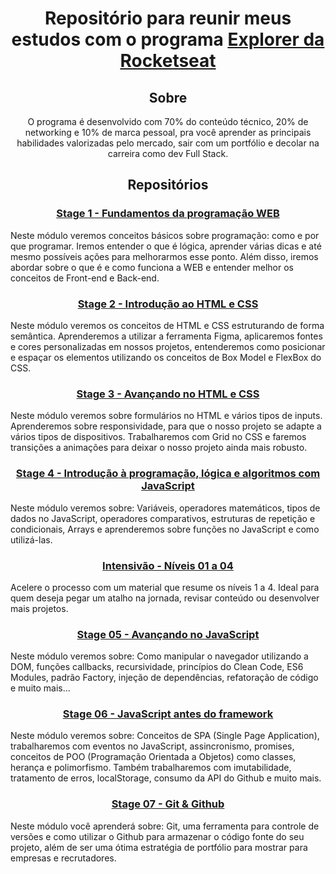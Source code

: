 <div align="center">

# Repositório para reunir meus estudos com o programa [Explorer da Rocketseat](https://www.rocketseat.com.br/explorer)

## Sobre

O programa é desenvolvido com 70% do conteúdo técnico, 20% de networking e 10% de marca pessoal, pra você aprender as principais habilidades valorizadas pelo mercado, sair com um portfólio e decolar na carreira como dev Full Stack.

## Repositórios

### [Stage 1 - Fundamentos da programação WEB](/stage-1/)

<p align="left">
Neste módulo veremos conceitos básicos sobre programação: como e por que programar. Iremos entender o que é lógica, aprender várias dicas e até mesmo possíveis ações para melhorarmos esse ponto.
Além disso, iremos abordar sobre o que é e como funciona a WEB e entender melhor os conceitos de Front-end e Back-end.
</p>

### [Stage 2 - Introdução ao HTML e CSS](/stage-2/)

<p align="left">
Neste módulo veremos os conceitos de HTML e CSS estruturando de forma semântica. Aprenderemos a utilizar a ferramenta Figma, aplicaremos fontes e cores personalizadas em nossos projetos, entenderemos como posicionar e espaçar os elementos utilizando os conceitos de Box Model e FlexBox do CSS.
</p>

### [Stage 3 - Avançando no HTML e CSS](/stage-3/)

<p align="left">
Neste módulo veremos sobre formulários no HTML e vários tipos de inputs. Aprenderemos sobre responsividade, para que o nosso projeto se adapte a vários tipos de dispositivos. Trabalharemos com Grid no CSS e faremos transições a animações para deixar o nosso projeto ainda mais robusto.
</p>

### [Stage 4 - Introdução à programação, lógica e algoritmos com JavaScript](/stage-4/)

<p align="left">
Neste módulo veremos sobre: Variáveis, operadores matemáticos, tipos de dados no JavaScript, operadores comparativos, estruturas de repetição e condicionais, Arrays e aprenderemos sobre funções no JavaScript e como utilizá-las.
</p>

### [Intensivão - Níveis 01 a 04](/intensivo/)

<p align="left">
Acelere o processo com um material que resume os níveis 1 a 4. Ideal para quem deseja pegar um atalho na jornada, revisar conteúdo ou desenvolver mais projetos.
</p>

### [Stage 05 - Avançando no JavaScript](/stage-5/)

<p align="left">
Neste módulo veremos sobre: Como manipular o navegador utilizando a DOM, funções callbacks, recursividade, princípios do Clean Code, ES6 Modules, padrão Factory, injeção de dependências, refatoração de código e muito mais...
</p>

### [Stage 06 - JavaScript antes do framework](/stage-6/)

<p align="left">
Neste módulo veremos sobre: Conceitos de SPA (Single Page Application), trabalharemos com eventos no JavaScript, assincronismo, promises, conceitos de POO (Programação Orientada a Objetos) como classes, herança e polimorfismo. Também trabalharemos com imutabilidade, tratamento de erros, localStorage, consumo da API do Github e muito mais.
</p>

### [Stage 07 - Git & Github](/stage-7/)

<p align="left">
Neste módulo você aprenderá sobre: Git, uma ferramenta para controle de versões e como utilizar o Github para armazenar o código fonte do seu projeto, além de ser uma ótima estratégia de portfólio para mostrar para empresas e recrutadores.
</p>

</div>
